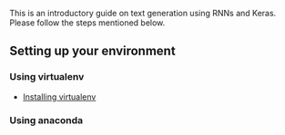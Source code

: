 This is an introductory guide on text generation using RNNs and Keras. Please follow the steps mentioned below.

## Setting up your environment
### Using virtualenv
* [Installing virtualenv](https://virtualenv.pypa.io/en/stable/installation/)

### Using anaconda

